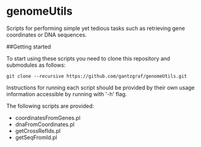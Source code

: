 # genomeUtils

Scripts for performing simple yet tedious tasks such as retrieving gene coordinates or DNA sequences.

##Getting started

To start using these scripts you need to clone this repository and submodules as follows:

    git clone --recursive https://github.com/gantzgraf/genomeUtils.git

Instructions for running each script should be provided by their own usage information accessible by running with '-h' flag. 

The following scripts are provided: 
    
 * coordinatesFromGenes.pl 
 * dnaFromCoordinates.pl
 * getCrossRefIds.pl
 * getSeqFromId.pl

